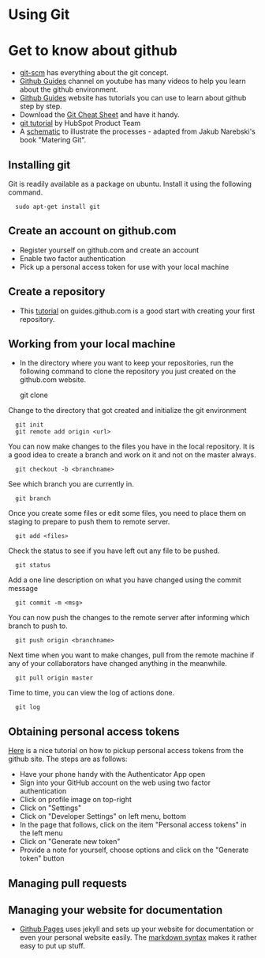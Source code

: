 # Using Git

# Get to know about github

  * [git-scm](https://git-scm.com/) has everything about the git concept.
  * [Github Guides](https://www.youtube.com/githubguides) channel on youtube has many videos to help you learn about the github environment.
  * [Github Guides](https://guides.github.com/) website has tutorials you can use to learn about github step by step.
  * Download the [Git Cheat Sheet](https://education.github.com/git-cheat-sheet-education.pdf) and have it handy.
  * [git tutorial](https://product.hubspot.com/blog/git-and-github-tutorial-for-beginners) by HubSpot Product Team
  * A [schematic](git-schematic.pdf) to illustrate the processes - adapted from Jakub Narebski's book "Matering Git".

## Installing git

Git is readily available as a package on ubuntu. Install it using the following command.

      sudo apt-get install git

## Create an account on github.com

 * Register yourself on github.com and create an account
 * Enable two factor authentication
 * Pick up a personal access token for use with your local machine

## Create a repository

 * This [tutorial](https://guides.github.com/activities/hello-world/) on guides.github.com is a good start with creating your first repository.

## Working from your local machine

  * In the directory where you want to keep your repositories, run the following command to clone the repository you just created on the github.com website. 

      git clone <url>

Change to the directory that got created and initialize the git environment

      git init
      git remote add origin <url>

You can now make changes to the files you have in the local repository. It is a good idea to create a branch and work on it and not on the master always.

      git checkout -b <branchname>

See which branch you are currently in.

      git branch

Once you create some files or edit some files, you need to place them on staging to prepare to push them to remote server.

      git add <files>

Check the status to see if you have left out any file to be pushed.

      git status

Add a one line description on what you have changed using the commit message

      git commit -m <msg>

You can now push the changes to the remote server after informing which branch to push to.

      git push origin <branchname> 

Next time when you want to make changes, pull from the remote machine if any of your collaborators have changed anything in the meanwhile.

      git pull origin master

Time to time, you can view the log of actions done.

      git log

## Obtaining personal access tokens

[Here](https://docs.acquia.com/pipelines/cli/github/reqs/) is a nice tutorial on how to pickup personal access tokens from the github site. The steps are as follows:

  * Have your phone handy with the Authenticator App open
  * Sign into your GitHub account on the web using two factor authentication
  * Click on profile image on top-right
  * Click on "Settings"
  * Click on "Developer Settings" on left menu, bottom
  * In the page that follows, click on the item "Personal access tokens" in the left menu
  * Click on  "Generate new token"
  * Provide a note for yourself, choose options and click on the "Generate token" button

## Managing pull requests

## Managing your website for documentation

  * [Github Pages](https://guides.github.com/features/pages/) uses jekyll and sets up your website for documentation or even your personal website easily. The [markdown syntax](https://guides.github.com/features/mastering-markdown/) makes it rather easy to put up stuff. 
